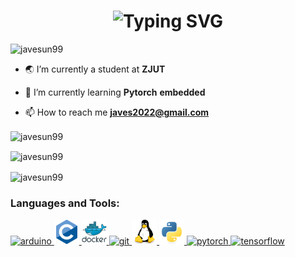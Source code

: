 <!-- <h1 align="center">Hi 👋, I'm Jave</h1> -->
<h1 align="center" href="https://git.io/typing-svg"><img src="https://readme-typing-svg.herokuapp.com?font=Fira+Code&size=30&pause=1000&width=435&lines=Hi+%F0%9F%91%8B%2C+I'm+Jave" alt="Typing SVG" /></h1>
<!-- <h3 align="center">I’m currently a student at ZJUT.</h3> -->

<p align="left"> <img src="https://komarev.com/ghpvc/?username=javesun99&label=Profile%20views&color=0e75b6&style=flat" alt="javesun99" /> </p>

- 🌏 I’m currently a student at **ZJUT**

- 🌱 I’m currently learning **Pytorch** **embedded**

- 📫 How to reach me **javes2022@gmail.com**

<p><img align="center" src="https://github-readme-stats.vercel.app/api/top-langs?username=javesun99&show_icons=true&locale=en&layout=compact&theme=dracula" alt="javesun99" /></p>

<p><img align="center" src="https://github-readme-stats.vercel.app/api?username=javesun99&show_icons=true&locale=en&theme=dracula" alt="javesun99" /></p>

<p><img align="center" src="https://github-readme-streak-stats.herokuapp.com/?user=javesun99&theme=dracula" alt="javesun99" /></p>

<h3 align="left">Languages and Tools:</h3>
<p align="left"> <a href="https://www.arduino.cc/" target="_blank" rel="noreferrer"> <img src="https://cdn.worldvectorlogo.com/logos/arduino-1.svg" alt="arduino" width="40" height="40"/> </a> <a href="https://www.cprogramming.com/" target="_blank" rel="noreferrer"> <img src="https://raw.githubusercontent.com/devicons/devicon/master/icons/c/c-original.svg" alt="c" width="40" height="40"/> </a> <a href="https://www.docker.com/" target="_blank" rel="noreferrer"> <img src="https://raw.githubusercontent.com/devicons/devicon/master/icons/docker/docker-original-wordmark.svg" alt="docker" width="40" height="40"/> </a> <a href="https://git-scm.com/" target="_blank" rel="noreferrer"> <img src="https://www.vectorlogo.zone/logos/git-scm/git-scm-icon.svg" alt="git" width="40" height="40"/> </a> <a href="https://www.linux.org/" target="_blank" rel="noreferrer"> <img src="https://raw.githubusercontent.com/devicons/devicon/master/icons/linux/linux-original.svg" alt="linux" width="40" height="40"/> </a> <a href="https://www.python.org" target="_blank" rel="noreferrer"> <img src="https://raw.githubusercontent.com/devicons/devicon/master/icons/python/python-original.svg" alt="python" width="40" height="40"/> </a> <a href="https://pytorch.org/" target="_blank" rel="noreferrer"> <img src="https://www.vectorlogo.zone/logos/pytorch/pytorch-icon.svg" alt="pytorch" width="40" height="40"/> </a> <a href="https://www.tensorflow.org" target="_blank" rel="noreferrer"> <img src="https://www.vectorlogo.zone/logos/tensorflow/tensorflow-icon.svg" alt="tensorflow" width="40" height="40"/> </a> </p>

